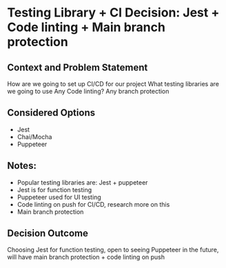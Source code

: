 # Testing Library + CI Decision: Jest + Code linting + Main branch protection

## Context and Problem Statement

How are we going to set up CI/CD for our project
What testing libraries are we going to use
Any Code linting?
Any branch protection

## Considered Options

* Jest
* Chai/Mocha
* Puppeteer

## Notes:

* Popular testing libraries are: Jest + puppeteer
* Jest is for function testing
* Puppeteer used for UI testing
* Code linting on push for CI/CD, research more on this
* Main branch protection

## Decision Outcome

Choosing Jest for function testing, open to seeing Puppeteer in the future, will have main branch protection + code linting on push
